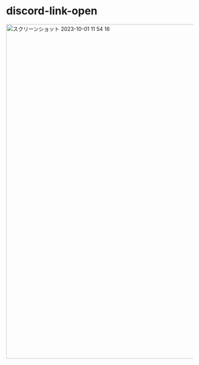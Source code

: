 # discord-link-open

<img width="900" alt="スクリーンショット 2023-10-01 11 54 16" src="https://github.com/RTa-technology/discord-link-open/assets/57354947/c73b1b75-93ad-48b0-81f4-48760f4204d2">
